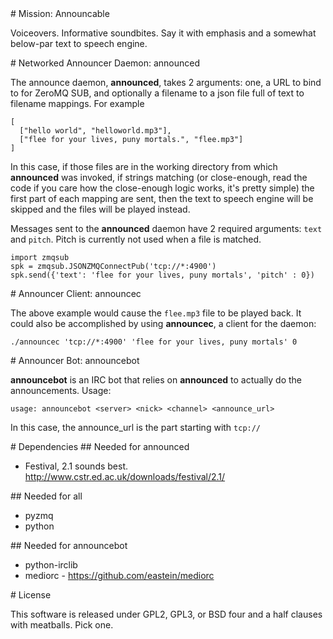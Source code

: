 <A name="toc1-0" title="Mission: Announcable" />
# Mission: Announcable

Voiceovers. Informative soundbites. Say it with emphasis and a somewhat below-par text to speech engine.

<A name="toc1-5" title="Networked Announcer Daemon: announced" />
# Networked Announcer Daemon: announced

The announce daemon, **announced**, takes 2 arguments: one, a URL to bind to for ZeroMQ SUB, and optionally a filename to a json file full of text to filename mappings.  For example

    [
      ["hello world", "helloworld.mp3"],
      ["flee for your lives, puny mortals.", "flee.mp3"]
    ]

In this case, if those files are in the working directory from which **announced** was invoked, if strings matching (or close-enough, read the code if you care how the close-enough logic works, it's pretty simple) the first part of each mapping are sent, then the text to speech engine will be skipped and the files will be played instead.

Messages sent to the **announced** daemon have 2 required arguments: `text` and `pitch`.  Pitch is currently not used when a file is matched.

    import zmqsub
    spk = zmqsub.JSONZMQConnectPub('tcp://*:4900')
    spk.send({'text': 'flee for your lives, puny mortals', 'pitch' : 0})

<A name="toc1-23" title="Announcer Client: announcec" />
# Announcer Client: announcec

The above example would cause the `flee.mp3` file to be played back.  It could also be accomplished by using **announcec**, a client for the daemon:

    ./announcec 'tcp://*:4900' 'flee for your lives, puny mortals' 0

<A name="toc1-30" title="Announcer Bot: announcebot" />
# Announcer Bot: announcebot

**announcebot** is an IRC bot that relies on **announced** to actually do the announcements.  Usage:

    usage: announcebot <server> <nick> <channel> <announce_url>

In this case, the announce_url is the part starting with `tcp://`

<A name="toc1-39" title="Dependencies" />
# Dependencies

<A name="toc2-42" title="Needed for announced" />
## Needed for announced

* Festival, 2.1 sounds best. http://www.cstr.ed.ac.uk/downloads/festival/2.1/

<A name="toc2-47" title="Needed for all" />
## Needed for all

* pyzmq
* python

<A name="toc2-53" title="Needed for announcebot" />
## Needed for announcebot

* python-irclib
* mediorc - https://github.com/eastein/mediorc

<A name="toc1-59" title="License" />
# License

This software is released under GPL2, GPL3, or BSD four and a half clauses with meatballs. Pick one.
